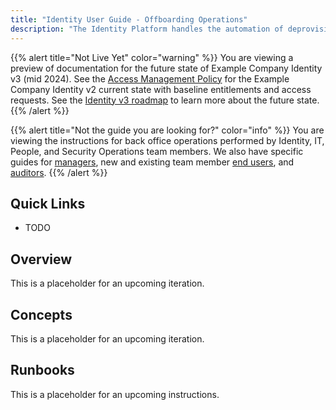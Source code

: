 ```yaml
---
title: "Identity User Guide - Offboarding Operations"
description: "The Identity Platform handles the automation of deprovisioning user access to applications, groups, and infrastructure when they leave the company (referred to as offboarding). This page provides a quick reference guide and runbooks for IT, People Operations, and Security Operations team members to manage day-to-day workflows and a self service guide for frequently asked questions and use cases."
---
```


{{% alert title="Not Live Yet" color="warning" %}}
You are viewing a preview of documentation for the future state of Example Company Identity v3 (mid 2024). See the <a href="/handbook/security/access-management-policy">Access Management Policy</a> for the Example Company Identity v2 current state with baseline entitlements and access requests. See the <a href="/handbook/security/identity/roadmap">Identity v3 roadmap</a> to learn more about the future state.
{{% /alert %}}

{{% alert title="Not the guide you are looking for?" color="info" %}}
You are viewing the instructions for back office operations performed by Identity, IT, People, and Security Operations team members. We also have specific guides for <a href="/handbook/security/identity/guide/manager">managers</a>, new and existing team member <a href="/handbook/security/identity/guide/user">end users</a>, and <a href="/handbook/security/identity/guide/audit">auditors</a>.
{{% /alert %}}

## Quick Links

- TODO

## Overview

This is a placeholder for an upcoming iteration.

## Concepts

This is a placeholder for an upcoming iteration.

## Runbooks

This is a placeholder for an upcoming instructions.
